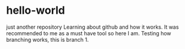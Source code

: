 # hello-world
just another repository
Learning about github and how it works. It was recommended to me as a must have tool so here I am. 
Testing how branching works, this is branch 1.
